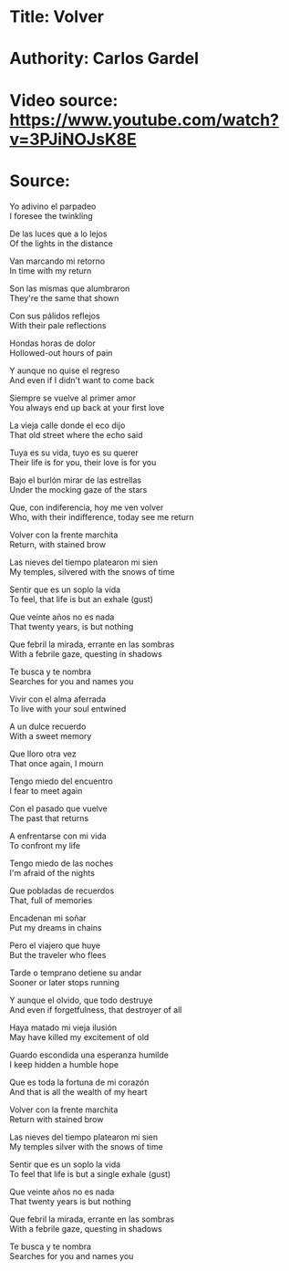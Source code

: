 # Title: Volver

# Authority: Carlos Gardel

# Video source: https://www.youtube.com/watch?v=3PJiNOJsK8E

# Source:

Yo adivino el parpadeo  
I foresee the twinkling  

De las luces que a lo lejos  
Of the lights in the distance  

Van marcando mi retorno  
In time with my return  

Son las mismas que alumbraron  
They're the same that shown  

Con sus pálidos reflejos  
With their pale reflections  

Hondas horas de dolor  
Hollowed-out hours of pain  

Y aunque no quise el regreso  
And even if I didn't want to come back  

Siempre se vuelve al primer amor  
You always end up back at your first love  

La vieja calle donde el eco dijo  
That old street where the echo said  

Tuya es su vida, tuyo es su querer  
Their life is for you, their love is for you  

Bajo el burlón mirar de las estrellas  
Under the mocking gaze of the stars  

Que, con indiferencia, hoy me ven volver  
Who, with their indifference, today see me return  

Volver con la frente marchita  
Return, with stained brow  

Las nieves del tiempo platearon mi sien  
My temples, silvered with the snows of time  

Sentir que es un soplo la vida  
To feel, that life is but an exhale (gust)  

Que veinte años no es nada  
That twenty years, is but nothing  

Que febril la mirada, errante en las sombras  
With a febrile gaze, questing in shadows  

Te busca y te nombra  
Searches for you and names you  

Vivir con el alma aferrada  
To live with your soul entwined  

A un dulce recuerdo  
With a sweet memory  

Que lloro otra vez  
That once again, I mourn  

Tengo miedo del encuentro  
I fear to meet again  

Con el pasado que vuelve  
The past that returns  

A enfrentarse con mi vida  
To confront my life  

Tengo miedo de las noches  
I'm afraid of the nights  

Que pobladas de recuerdos  
That, full of memories  

Encadenan mi soñar  
Put my dreams in chains   

Pero el viajero que huye  
But the traveler who flees   

Tarde o temprano detiene su andar  
Sooner or later stops running  

Y aunque el olvido, que todo destruye  
And even if forgetfulness, that destroyer of all  

Haya matado mi vieja ilusión  
May have killed my excitement of old  

Guardo escondida una esperanza humilde  
I keep hidden a humble hope  

Que es toda la fortuna de mi corazón  
And that is all the wealth of my heart  

Volver con la frente marchita  
Return with stained brow  

Las nieves del tiempo platearon mi sien  
My temples silver with the snows of time  

Sentir que es un soplo la vida  
To feel that life is but a single exhale (gust)  

Que veinte años no es nada  
That twenty years is but nothing  

Que febril la mirada, errante en las sombras  
With a febrile gaze, questing in shadows  

Te busca y te nombra  
Searches for you and names you  